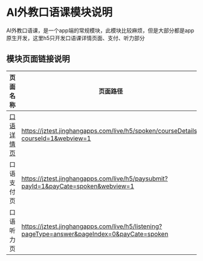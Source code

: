 <!-- 模块大标题 -->
# AI外教口语课模块说明
<!-- 模块说明 -->
AI外教口语课，是一个app端的常规模块，此模块比较麻烦，但是大部分都是app原生开发，这里h5只开发口语课详情页面、支付、听力部分

<!--项目功能模块说明-->
## 模块页面链接说明
| 页面名称 | 页面路径 | 传参说明 | 支持平台 |
|--------|---------|---------|---------|
|[口语详情页](./pages/detail.md) | https://jztest.jinghangapps.com/live/h5/spoken/courseDetails?courseId=1&webview=1 | webview=1<br/>courseId=1 | webview、h5 | 
| 口语支付页 | https://jztest.jinghangapps.com/live/h5/paysubmit?payId=1&payCate=spoken&webview=1 | webview=1<br/>payId=1<br/>payCate=spoken | webview、h5 | 
| 口语听力页 | https://jztest.jinghangapps.com/live/h5/listening?pageType=answer&pageIndex=0&payCate=spoken | pageType=answer<br/>pageIndex=1<br/>payCate=spoken | webview | 